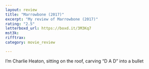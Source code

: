 ```yaml
---
layout: review
title: "Marrowbone (2017)"
excerpt: "My review of Marrowbone (2017)"
rating: "2.5"
letterboxd_url: https://boxd.it/3M3Kq7
mst3k: 
rifftrax: 
category: movie_review

---
```


I’m Charlie Heaton, sitting on the roof, carving “D A D” into a bullet